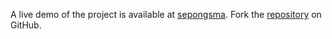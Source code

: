 A live demo of the project is available at [sepongsma](https://sepongsma.pages.dev).
Fork the [repository](https://github.com/jolk9110) on GitHub.